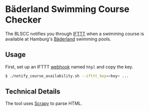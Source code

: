 # Bäderland Swimming Course Checker

The BLSCC notifies you through [IFTTT](https://ifttt.com/) when a swimming course is available at Hamburg's
[Bäderland](https://www.baederland.de/) swimming pools.

## Usage

First, set up an IFTTT [webhook](https://ifttt.com/maker_webhooks) named `hhpl` and copy the key.

```sh
$ ./notify_course_availability.sh --ifttt_key=<key> ...
```

## Technical Details

The tool uses [Scrapy](https://scrapy.org/) to parse HTML.
